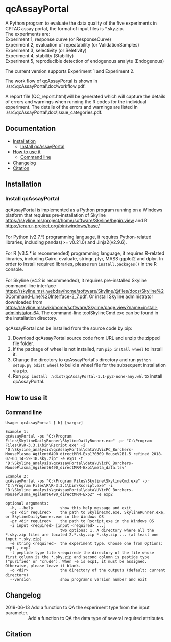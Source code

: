 qcAssayPortal
================================================

A Python program to evaluate the data quality of the five experiments in CPTAC assay portal, the format of input files is *.sky.zip.<br />
The experiments are:<br />
Experiment 1, response curve (or ResponseCurve)<br />
Experiment 2, evaluation of repeatability (or ValidationSamples)<br />
Experiment 3, selectivity (or Seletivity)<br />
Experiment 4, stability (Stability)<br />
Experiment 5, reproducible detection of endogenous analyte (Endogenous)<br />

The current version supports Experiment 1 and Experiment 2.

The work flow of qcAssayPortal is shown in .\src\qcAssayPortal\doc\workflow.pdf. 

A report file (QC_report.html)will be generated which will capture the details of errors and warnings when running the R codes for the individual experiment.
The details of the errors and warnings are listed in .\src\qcAssayPortal\doc\issue_categories.pdf.

Documentation
-------------

* [Installation](#installation)
  * [Install qcAssayPortal](#install-qcAssayPortal)
* [How to use it](#how-to-use-it)
  * [Command line](#command-line)
* [Changelog](#changelog)
* [Citation](#citation)

Installation
------------

### Install qcAssayPortal

qcAssayPortal is implemented as a Python program running on a Windows platform that requires pre-installation of Skyline https://skyline.ms/project/home/software/Skyline/begin.view and R https://cran.r-project.org/bin/windows/base/  <br /><br />
For Python (v2.7.\*) programming language, it requires Python-related libraries, including pandas(>= v0.21.0) and Jinja2(v2.9.6). <br /><br />
For R (v3.5.\* is recommended) programming language, it requires R-related libraries, including Cairo, evaluate, stringr, plyr, MASS ggplot2 and dplyr. In order to install required libraries, please run `install.packages()` in the R console. <br /><br />
For Skyline (v4.2 is recommended), it requires pre-installed Skyline command-line interface https://skyline.ms/_webdav/home/software/Skyline/@files/docs/Skyline%20Command-Line%20Interface-3_7.pdf. Or install Skyline administrator downloaded from https://skyline.ms/wiki/home/software/Skyline/page.view?name=install-administator-64. The command-line toolSkylineCmd.exe can be found in the installation directory. <br />

qcAssayPortal can be installed from the source code by pip:<br />
1) Download qcAssayPortal source code from URL and unzip the zipped file folder.<br />
2) If the package of wheel is not installed, run `pip install wheel` to install it.<br />
3) Change the directory to qcAssayPortal's directory and run `python setup.py bdist_wheel` to build a wheel file for the subsequent installation via pip.<br />
4) Run `pip install .\dist\qcAssayPortal-1.1-py2-none-any.whl` to install qcAssayPortal.<br />


How to use it
-------------

### Command line

    Usage: qcAssayPortal [-h] [<args>]

    Example 1:
    qcAssayPortal -ps "C:\Program Files\SkylineDailyRunner\SkylineDailyRunner.exe" -pr "C:\Program Files\R\R-3.3.1\bin\Rscript.exe" -i "D:\Skyline_analysis\qcAssayPortal\data\UVicPC_Borchers-MousePlasma_Agilent6490_directMRM-Exp1?0309_MouseV2B1.5_refined_2018-07-03_14-59-18.sky.zip" -e exp1 -t "D:\Skyline_analysis\qcAssayPortal\data\UVicPC_Borchers-MousePlasma_Agilent6490_directMRM-Exp1\meta_data.tsv"
    
    Example 2:
    qcAssayPortal -ps "C:\Program Files\Skyline\SkylineCmd.exe" -pr "C:\Program Files\R\R-3.3.1\bin\Rscript.exe" -i "D:\Skyline_analysis\qcAssayPortal\data\UVicPC_Borchers-MousePlasma_Agilent6490_directMRM-Exp2" -e exp2

    optional arguments:
      -h, --help            show this help message and exit
      -ps <dir required>    the path to SkylineCmd.exe, SkylineRunner.exe, or SkylineDailyRunner.exe in the Windows OS
      -pr <dir required>    the path to Rscript.exe in the Windows OS
      -i input <required> [input <required> ...]
                            two options: 1. A directory where all the *.sky.zip files are located 2.*.sky.zip *.sky.zip ... (at least one input *.sky.zip)
      -e string <required>  the experiment type. Choose one from Options: exp1 , exp2
      -t peptide type file <required> the directory of the file whose first column is the *.sky.zip and second column is peptide type ("purified" or "crude"). When -e is exp1, it must be assigned. Otherwise, please leave it blank.
      -o <dir>              the directory of the outputs (default: current directory)
      --version             show program's version number and exit

Changelog
---------
2019-06-13 Add a function to QA the experiment type from the input parameter.<br />
&nbsp;&nbsp;&nbsp;&nbsp;&nbsp;&nbsp;&nbsp;&nbsp;&nbsp;&nbsp;&nbsp;&nbsp;&nbsp;&nbsp;&nbsp;&nbsp;&nbsp;&nbsp;Add a function to QA the data type of several required attributes.

Citation
--------
